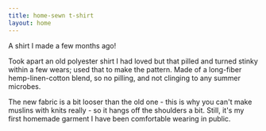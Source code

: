 ```yaml
---
title: home-sewn t-shirt
layout: home
---
```


A shirt I made a few months ago!

Took apart an old polyester shirt I had loved but that pilled and turned stinky within a few wears; used that to make the pattern. Made of a long-fiber hemp-linen-cotton blend, so no pilling, and not clinging to any summer microbes.

The new fabric is a bit looser than the old one - this is why you can't make muslins with knits really - so it hangs off the shoulders a bit. Still, it's my first homemade garment I have been comfortable wearing in public.
